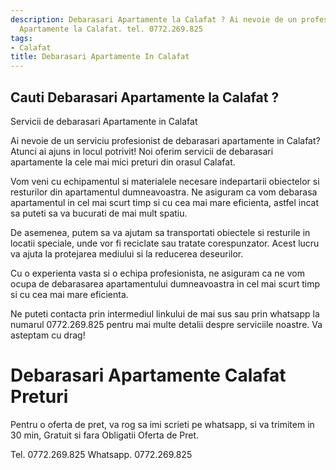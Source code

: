 ```yaml
---
description: Debarasari Apartamente la Calafat ? Ai nevoie de un profesionist in Debarasari
  Apartamente la Calafat. tel. 0772.269.825
tags:
- Calafat
title: Debarasari Apartamente In Calafat
---
```



## Cauti Debarasari Apartamente la Calafat ?

Servicii de debarasari Apartamente in Calafat

Ai nevoie de un serviciu profesionist de debarasari apartamente in Calafat? Atunci ai ajuns in locul potrivit! Noi oferim servicii de debarasari apartamente la cele mai mici preturi din orasul Calafat.

Vom veni cu echipamentul si materialele necesare indepartarii obiectelor si resturilor din apartamentul dumneavoastra. Ne asiguram ca vom debarasa apartamentul in cel mai scurt timp si cu cea mai mare eficienta, astfel incat sa puteti sa va bucurati de mai mult spatiu.

De asemenea, putem sa va ajutam sa transportati obiectele si resturile in locatii speciale, unde vor fi reciclate sau tratate corespunzator. Acest lucru va ajuta la protejarea mediului si la reducerea deseurilor.

Cu o experienta vasta si o echipa profesionista, ne asiguram ca ne vom ocupa de debarasarea apartamentului dumneavoastra in cel mai scurt timp si cu cea mai mare eficienta.

Ne puteti contacta prin intermediul linkului de mai sus sau prin whatsapp la numarul 0772.269.825 pentru mai multe detalii despre serviciile noastre. Va asteptam cu drag!

# Debarasari Apartamente Calafat Preturi
Pentru o oferta de pret, va rog sa imi scrieti pe whatsapp, si va trimitem in 30 min, Gratuit si fara Obligatii Oferta de Pret.

Tel. 0772.269.825
Whatsapp. 0772.269.825